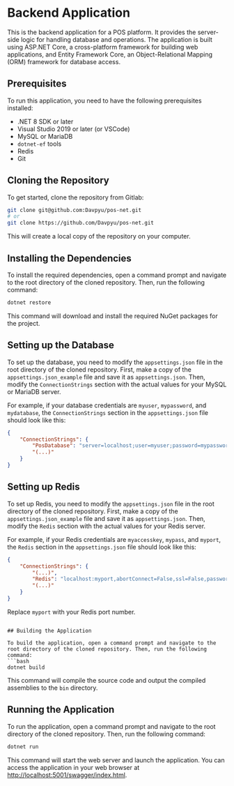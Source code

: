 # Backend Application

This is the backend application for a POS platform. It provides the server-side logic for handling database and operations. The application is built using ASP.NET Core, a cross-platform framework for building web applications, and Entity Framework Core, an Object-Relational Mapping (ORM) framework for database access.

## Prerequisites

To run this application, you need to have the following prerequisites installed:

- .NET 8 SDK or later
- Visual Studio 2019 or later (or VSCode)
- MySQL or MariaDB
- `dotnet-ef` tools
- Redis
- Git

## Cloning the Repository

To get started, clone the repository from Gitlab:

```bash
git clone git@github.com:Davpyu/pos-net.git
# or
git clone https://github.com/Davpyu/pos-net.git
```

This will create a local copy of the repository on your computer.

## Installing the Dependencies

To install the required dependencies, open a command prompt and navigate to the root directory of the cloned repository. Then, run the following command:

```bash
dotnet restore
```

This command will download and install the required NuGet packages for the project.

## Setting up the Database

To set up the database, you need to modify the `appsettings.json` file in the root directory of the cloned repository. First, make a copy of the `appsettings.json_example` file and save it as `appsettings.json`. Then, modify the `ConnectionStrings` section with the actual values for your MySQL or MariaDB server.

For example, if your database credentials are `myuser`, `mypassword`, and `mydatabase`, the `ConnectionStrings` section in the `appsettings.json` file should look like this:

```json
{
	"ConnectionStrings": {
		"PosDatabase": "server=localhost;user=myuser;password=mypassword;database=mydatabase",
		"(...)"
	}
}
```

## Setting up Redis

To set up Redis, you need to modify the `appsettings.json` file in the root directory of the cloned repository. First, make a copy of the `appsettings.json_example` file and save it as `appsettings.json`. Then, modify the `Redis` section with the actual values for your Redis server.

For example, if your Redis credentials are `myaccesskey`, `mypass`, and `myport`, the `Redis` section in the `appsettings.json` file should look like this:

```json
{
    "ConnectionStrings": {
        "(...)",
        "Redis": "localhost:myport,abortConnect=False,ssl=False,password=mypass,allowAdmin=True",
        "(...)"
    }
}
```

Replace `myport` with your Redis port number.
```

## Building the Application

To build the application, open a command prompt and navigate to the root directory of the cloned repository. Then, run the following command:
```bash
dotnet build
```
This command will compile the source code and output the compiled assemblies to the `bin` directory.

## Running the Application

To run the application, open a command prompt and navigate to the root directory of the cloned repository. Then, run the following command:
```bash
dotnet run
```
This command will start the web server and launch the application. You can access the application in your web browser at <http://localhost:5001/swagger/index.html>.